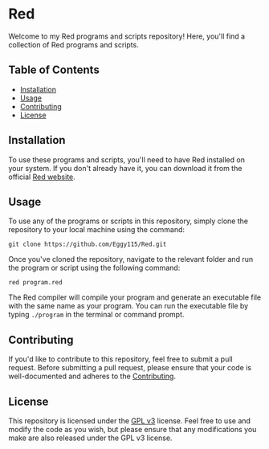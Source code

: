 # Red

Welcome to my Red programs and scripts repository! Here, you'll find a collection of Red programs and scripts.

## Table of Contents

- [Installation](#installation)
- [Usage](#usage)
- [Contributing](#contributing)
- [License](#license)

## Installation

To use these programs and scripts, you'll need to have Red installed on your system. If you don't already have it, you can download it from the official [Red website](https://www.red-lang.org/p/download.html).

## Usage

To use any of the programs or scripts in this repository, simply clone the repository to your local machine using the command:

```
git clone https://github.com/Eggy115/Red.git
```

Once you've cloned the repository, navigate to the relevant folder and run the program or script using the following command:

```
red program.red
```

The Red compiler will compile your program and generate an executable file with the same name as your program. You can run the executable file by typing `./program` in the terminal or command prompt.

## Contributing

If you'd like to contribute to this repository, feel free to submit a pull request. Before submitting a pull request, please ensure that your code is well-documented and adheres to the [Contributing](./CONTRIBUTING.md).

## License

This repository is licensed under the [GPL v3](https://www.gnu.org/licenses/gpl-3.0.en.html) license. Feel free to use and modify the code as you wish, but please ensure that any modifications you make are also released under the GPL v3 license.

